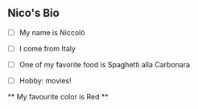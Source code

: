 ## Nico's Bio

- [ ] My name is Niccolò
- [ ] I come from Italy
- [ ] One of my favorite food is Spaghetti alla Carbonara
- [ ] Hobby: movies!


** My favourite color is Red **
